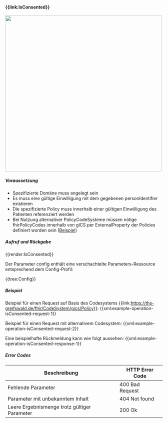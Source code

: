 #### **{{link:IsConsented}}**

<p align="left">
  <img width="500" src="https://www.ths-greifswald.de/wp-content/uploads/2021/06/fhirgateway-gics.png">
</p>

##### **Voraussetzung**
- Spezifizierte Domäne muss angelegt sein
- Es muss eine gültige Einwilligung mit dem gegebenen personIdentifier existieren
- Die spezifizierte Policy muss innerhalb einer gültigen Einwilligung des Patienten referenziert werden
- Bei Nutzung alternativer PolicyCodeSysteme müssen nötige fhirPolicyCodes innerhalb von gICS per ExternalProperty der Policies definiert worden sein ([Beispiel](https://www.ths-greifswald.de/gics/templates/mii/1.6.f))

##### **Aufruf und Rückgabe**
{{render:IsConsented}}

Der Parameter config enthält eine verschachtelte Parameters-Ressource entsprechend dem Config-Profil:

{{tree:Config}}

##### **Beispiel**
Beispiel für einen Request auf Basis des Codesystems {{link:https://ths-greifswald.de/fhir/CodeSystem/gics/Policy}}:
{{xml:example-operation-isConsented-request-1}}

Beispiel für einen Request mit alternativem Codesystem:
{{xml:example-operation-isConsented-request-2}}

Eine beispielhafte Rückmeldung kann wie folgt aussehen:
{{xml:example-operation-isConsented-response-1}}

##### **Error Codes**

| Beschreibung|HTTP Error Code|
--- | ---
|Fehlende Parameter|400 Bad Request|
|Parameter mit unbekanntem Inhalt|404 Not found|
|Leere Ergebnismenge trotz gültiger Parameter|200 Ok|
